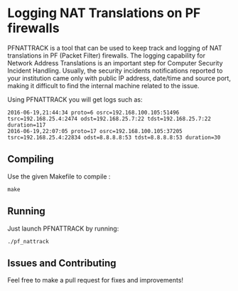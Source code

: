 # Logging NAT Translations on PF firewalls

PFNATTRACK is a tool that can be used to keep track and logging of NAT translations in PF (Packet Filter) firewalls. The logging capability for Network Address Translations is an important step for Computer Security Incident Handling. Usually, the security incidents notifications reported to your institution came only with public IP address, date/time and source port, making it difficult to find the internal machine related to the issue.

Using PFNATTRACK you will get logs such as:
```
2016-06-19,21:44:34 proto=6 osrc=192.168.100.105:51496 tsrc=192.168.25.4:2474 odst=192.168.25.7:22 tdst=192.168.25.7:22 duration=117
2016-06-19,22:07:05 proto=17 osrc=192.168.100.105:37205 tsrc=192.168.25.4:22834 odst=8.8.8.8:53 tdst=8.8.8.8:53 duration=30
```

## Compiling

Use the given Makefile to compile :


```
make

```

## Running

Just launch PFNATTRACK by running:
```
./pf_nattrack
```

## Issues and Contributing

Feel free to make a pull request for fixes and improvements!
